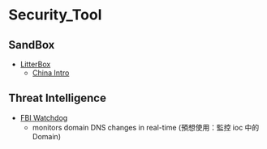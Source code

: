 # Security_Tool


## SandBox 
- [LitterBox](https://github.com/BlackSnufkin/LitterBox?tab=readme-ov-file)
  - [China Intro](https://mp.weixin.qq.com/s/pjJBdQ0mTtzi6_UuBQazgw) 

## Threat Intelligence
- [FBI Watchdog](https://github.com/DarkWebInformer/FBI_Watchdog/)
  - monitors domain DNS changes in real-time (預想使用：監控 ioc 中的 Domain) 
